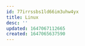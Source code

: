 ```yaml
---
id: 77irrssbs1ld66im3uhw4yx
title: Linux
desc: ''
updated: 1647067112665
created: 1647065637590
---
```


